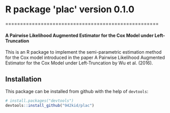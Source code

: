 # R package 'plac' version 0.1.0
====================================================

<h4> A Pairwise Likelihood Augmented Estimator for the Cox Model under Left-Truncation </h4>

<p>This is an R package to implement the semi-parametric estimation method for the Cox model introduced in the paper <it>A Pairwise Likelihood Augmented Estimator for the Cox Model under Left-Truncation</it> by Wu et al. (2016).</p>

## Installation

This package can be installed from github with the help of `devtools`:

```R
# install.packages("devtools")
devtools::install_github("942kid/plac")
```
